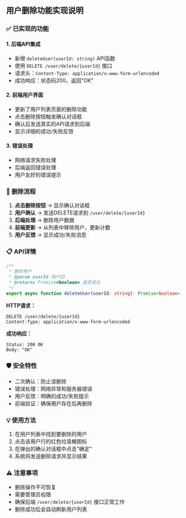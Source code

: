 ## 用户删除功能实现说明

### ✅ 已实现的功能

#### 1. 后端API集成

- 新增 `deleteUser(userId: string)` API函数
- 使用 `DELETE /user/delete/{userId}` 接口
- 请求头：`Content-Type: application/x-www-form-urlencoded`
- 成功响应：状态码200，返回"OK"

#### 2. 前端用户界面

- 更新了用户列表页面的删除功能
- 点击删除按钮触发确认对话框
- 确认后发送真实的API请求到后端
- 显示详细的成功/失败反馈

#### 3. 错误处理

- 网络请求失败处理
- 后端返回错误处理
- 用户友好的错误提示

### 🔄 删除流程

1. **点击删除按钮** → 显示确认对话框
2. **用户确认** → 发送DELETE请求到 `/user/delete/{userId}`
3. **后端处理** → 删除用户数据
4. **前端更新** → 从列表中移除用户，更新计数
5. **用户反馈** → 显示成功/失败消息

### 📋 API详情

```typescript
/**
 * 删除用户
 * @param userId 用户ID
 * @returns Promise<boolean> 是否成功
 */
export async function deleteUser(userId: string): Promise<boolean>
```

**HTTP请求：**

```
DELETE /user/delete/{userId}
Content-Type: application/x-www-form-urlencoded
```

**成功响应：**

```
Status: 200 OK
Body: "OK"
```

### 🛡️ 安全特性

- 二次确认：防止误删除
- 错误处理：网络异常和服务器错误
- 用户反馈：明确的成功/失败提示
- 前端验证：确保用户存在后再删除

### 💡 使用方法

1. 在用户列表中找到要删除的用户
2. 点击该用户行的红色垃圾桶图标
3. 在弹出的确认对话框中点击"确定"
4. 系统将发送删除请求并显示结果

### ⚠️ 注意事项

- 删除操作不可恢复
- 需要管理员权限
- 确保后端 `/user/delete/{userId}` 接口正常工作
- 删除成功后会自动刷新用户列表
